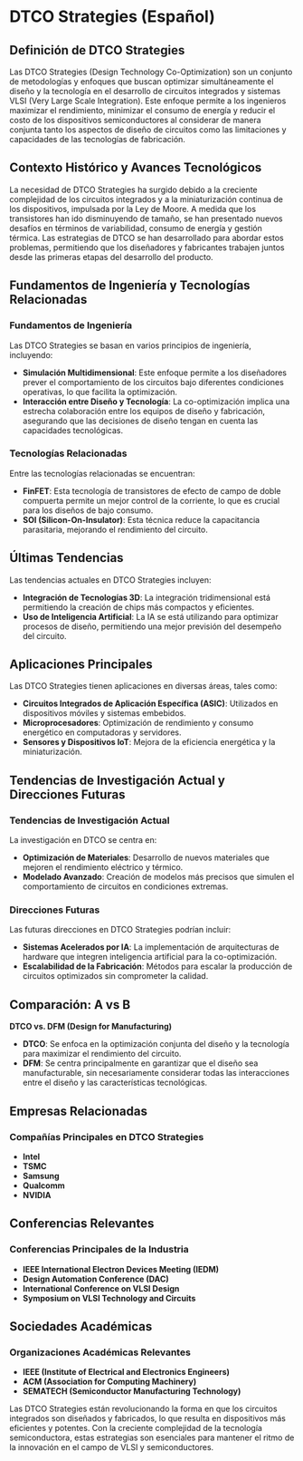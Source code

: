 # DTCO Strategies (Español)

## Definición de DTCO Strategies

Las DTCO Strategies (Design Technology Co-Optimization) son un conjunto de metodologías y enfoques que buscan optimizar simultáneamente el diseño y la tecnología en el desarrollo de circuitos integrados y sistemas VLSI (Very Large Scale Integration). Este enfoque permite a los ingenieros maximizar el rendimiento, minimizar el consumo de energía y reducir el costo de los dispositivos semiconductores al considerar de manera conjunta tanto los aspectos de diseño de circuitos como las limitaciones y capacidades de las tecnologías de fabricación.

## Contexto Histórico y Avances Tecnológicos

La necesidad de DTCO Strategies ha surgido debido a la creciente complejidad de los circuitos integrados y a la miniaturización continua de los dispositivos, impulsada por la Ley de Moore. A medida que los transistores han ido disminuyendo de tamaño, se han presentado nuevos desafíos en términos de variabilidad, consumo de energía y gestión térmica. Las estrategias de DTCO se han desarrollado para abordar estos problemas, permitiendo que los diseñadores y fabricantes trabajen juntos desde las primeras etapas del desarrollo del producto.

## Fundamentos de Ingeniería y Tecnologías Relacionadas

### Fundamentos de Ingeniería

Las DTCO Strategies se basan en varios principios de ingeniería, incluyendo:

- **Simulación Multidimensional**: Este enfoque permite a los diseñadores prever el comportamiento de los circuitos bajo diferentes condiciones operativas, lo que facilita la optimización.
- **Interacción entre Diseño y Tecnología**: La co-optimización implica una estrecha colaboración entre los equipos de diseño y fabricación, asegurando que las decisiones de diseño tengan en cuenta las capacidades tecnológicas.
  
### Tecnologías Relacionadas

Entre las tecnologías relacionadas se encuentran:

- **FinFET**: Esta tecnología de transistores de efecto de campo de doble compuerta permite un mejor control de la corriente, lo que es crucial para los diseños de bajo consumo.
- **SOI (Silicon-On-Insulator)**: Esta técnica reduce la capacitancia parasitaria, mejorando el rendimiento del circuito.

## Últimas Tendencias

Las tendencias actuales en DTCO Strategies incluyen:

- **Integración de Tecnologías 3D**: La integración tridimensional está permitiendo la creación de chips más compactos y eficientes.
- **Uso de Inteligencia Artificial**: La IA se está utilizando para optimizar procesos de diseño, permitiendo una mejor previsión del desempeño del circuito.

## Aplicaciones Principales

Las DTCO Strategies tienen aplicaciones en diversas áreas, tales como:

- **Circuitos Integrados de Aplicación Específica (ASIC)**: Utilizados en dispositivos móviles y sistemas embebidos.
- **Microprocesadores**: Optimización de rendimiento y consumo energético en computadoras y servidores.
- **Sensores y Dispositivos IoT**: Mejora de la eficiencia energética y la miniaturización.

## Tendencias de Investigación Actual y Direcciones Futuras

### Tendencias de Investigación Actual

La investigación en DTCO se centra en:

- **Optimización de Materiales**: Desarrollo de nuevos materiales que mejoren el rendimiento eléctrico y térmico.
- **Modelado Avanzado**: Creación de modelos más precisos que simulen el comportamiento de circuitos en condiciones extremas.

### Direcciones Futuras

Las futuras direcciones en DTCO Strategies podrían incluir:

- **Sistemas Acelerados por IA**: La implementación de arquitecturas de hardware que integren inteligencia artificial para la co-optimización.
- **Escalabilidad de la Fabricación**: Métodos para escalar la producción de circuitos optimizados sin comprometer la calidad.

## Comparación: A vs B

**DTCO vs. DFM (Design for Manufacturing)**

- **DTCO**: Se enfoca en la optimización conjunta del diseño y la tecnología para maximizar el rendimiento del circuito.
- **DFM**: Se centra principalmente en garantizar que el diseño sea manufacturable, sin necesariamente considerar todas las interacciones entre el diseño y las características tecnológicas.

## Empresas Relacionadas

### Compañías Principales en DTCO Strategies

- **Intel**
- **TSMC**
- **Samsung**
- **Qualcomm**
- **NVIDIA**

## Conferencias Relevantes

### Conferencias Principales de la Industria

- **IEEE International Electron Devices Meeting (IEDM)**
- **Design Automation Conference (DAC)**
- **International Conference on VLSI Design**
- **Symposium on VLSI Technology and Circuits**

## Sociedades Académicas

### Organizaciones Académicas Relevantes

- **IEEE (Institute of Electrical and Electronics Engineers)**
- **ACM (Association for Computing Machinery)**
- **SEMATECH (Semiconductor Manufacturing Technology)**

Las DTCO Strategies están revolucionando la forma en que los circuitos integrados son diseñados y fabricados, lo que resulta en dispositivos más eficientes y potentes. Con la creciente complejidad de la tecnología semiconductora, estas estrategias son esenciales para mantener el ritmo de la innovación en el campo de VLSI y semiconductores.